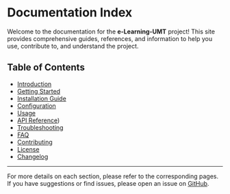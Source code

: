 # Documentation Index

Welcome to the documentation for the **e-Learning-UMT** project! This site provides comprehensive guides, references, and information to help you use, contribute to, and understand the project.

## Table of Contents

- [Introduction](intro.md)
- [Getting Started](getting_started.md)
- [Installation Guide](installation.md)
- [Configuration](configuration.md)
- [Usage](usage.md)
- [API Reference](completion_webservices.md))
- [Troubleshooting](troubleshooting.md)
- [FAQ](faq.md)
- [Contributing](contributing.md)
- [License](license.md)
- [Changelog](changelog.md)

---

For more details on each section, please refer to the corresponding pages. If you have suggestions or find issues, please open an issue on [GitHub](https://github.com/e-Learning-UMT/documentation/issues).
